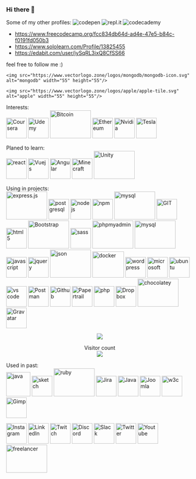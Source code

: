 ### Hi there 👋

Some of my other profiles:
 <img src="https://www.vectorlogo.zone/logos/codepen/codepen-icon.svg" alt="codepen"/> 
 <img src="https://www.vectorlogo.zone/logos/replit/replit-icon.svg" alt="repl.it"/>
<img src="https://www.vectorlogo.zone/logos/codecademy/codecademy-ar21.svg" alt="codecademy"/>
- https://www.freecodecamp.org/fcc834db64d-ad4e-47e5-b84c-f0191fd050b3
- https://www.sololearn.com/Profile/13825455
- https://edabit.com/user/jySqRL3ixQ8CfSS66


<!-- https://www.vectorlogo.zone/logos/codecademy/codecademy-icon.svg -->
<!-- https://www.vectorlogo.zone/logos/grasshopper/grasshopper-icon.svg -->

feel free to follow me :)

<!-- missing: Adobe, unreal-->



<p align="center">
  
    <img src="https://www.vectorlogo.zone/logos/mongodb/mongodb-icon.svg" alt="mongodb" width="55" height="55"/>

    <img src="https://www.vectorlogo.zone/logos/apple/apple-tile.svg" alt="apple" width="55" height="55"/>

</p>

<p>Interests: <br />
<img src="https://www.vectorlogo.zone/logos/coursera/coursera-icon.svg" alt="Coursera" width="55" height="55"/>
<img src="https://www.vectorlogo.zone/logos/udemy/udemy-icon.svg" alt="Udemy" width="55" height="55"/>
<img src="https://www.vectorlogo.zone/logos/bitcoin/bitcoin-icon.svg" alt="Bitcoin" width="110" height="75"/> 
<img src="https://www.vectorlogo.zone/logos/ethereum/ethereum-icon.svg" alt="Ethereum" width="55" height="55"/>
<img src="https://www.vectorlogo.zone/logos/nvidia/nvidia-icon.svg" alt="Nvidia" width="55" height="55"/>
<img src="https://www.vectorlogo.zone/logos/tesla/tesla-icon.svg" alt="Tesla" width="55" height="55"/>

</p>


<p>Planed to learn:<br />
<img src="https://www.vectorlogo.zone/logos/reactjs/reactjs-icon.svg" alt="react" width="55" height="55"/>
<img src="https://www.vectorlogo.zone/logos/vuejs/vuejs-ar21.svg" alt="Vuejs" width="55" height="55"/>
<img src="https://www.vectorlogo.zone/logos/angular/angular-icon.svg" alt="Angular" width="55" height="55"/>
<img src="https://www.vectorlogo.zone/logos/minecraft/minecraft-icon.svg" alt="Minecraft" width="55" height="55"/>
<img src="https://www.vectorlogo.zone/logos/unity3d/unity3d-icon.svg" alt="Unity" width="110" height="75"/> 
    <!-- <img src="https://www.vectorlogo.zone/logos/python/python-icon.svg" alt="python" width="55" height="55"/> -->
    <!-- <img src="https://www.vectorlogo.zone/logos/android/android-icon.svg" alt="android" width="55" height="55"/> -->
    <!-- <img src="https://www.vectorlogo.zone/logos/microsoft_azure/microsoft_azure-icon.svg" alt="azure" width="55" height="55"/>  -->
</p>


<p>Using in projects:<br />
<img src="https://www.vectorlogo.zone/logos/expressjs/expressjs-icon.svg" alt="express.js" width="110" height="75"/> 
<img src="https://www.vectorlogo.zone/logos/postgresql/postgresql-icon.svg" alt="postgresql" width="55" height="55"/>
<img src="https://www.vectorlogo.zone/logos/nodejs/nodejs-icon.svg" alt="nodejs" width="55" height="55"/>
<img src="https://www.vectorlogo.zone/logos/npmjs/npmjs-ar21.svg" alt="npm" width="55" height="55"/>
<img src="https://www.vectorlogo.zone/logos/mysql/mysql-ar21.svg" alt="mysql" width="110" height="75"/> 
<img src="https://www.vectorlogo.zone/logos/git-scm/git-scm-icon.svg" alt="GIT" width="55" height="55"/> 
<img src="https://www.vectorlogo.zone/logos/w3_html5/w3_html5-icon.svg" alt="html 5" width="55" height="55"/>
<img src="https://www.vectorlogo.zone/logos/getbootstrap/getbootstrap-icon.svg" alt="Bootstrap" width="110" height="75"/>
<img src="https://www.vectorlogo.zone/logos/sass-lang/sass-lang-icon.svg" alt="sass" width="55" height="55"/>
<img src="https://www.vectorlogo.zone/logos/phpmyadmin/phpmyadmin-icon.svg" alt="phpmyadmin" width="110" height="75"/> 
<img src="https://www.vectorlogo.zone/logos/mysql/mysql-ar21.svg" alt="mysql" width="110" height="75"/> 
<img src="https://www.vectorlogo.zone/logos/javascript/javascript-icon.svg" alt="javascript" width="55" height="55"/>
<img src="https://www.vectorlogo.zone/logos/jquery/jquery-icon" alt="jquery" width="55" height="55"/>
<img src="https://www.vectorlogo.zone/logos/json/json-ar21.svg" alt="json" width="110" height="75"/> 
<img src="https://www.vectorlogo.zone/logos/docker/docker-official.svg" alt="docker" width="85" height="70"/> 
<img src="https://www.vectorlogo.zone/logos/wordpress/wordpress-icon.svg" alt="wordpress" width="55" height="55"/>
<img src="https://www.vectorlogo.zone/logos/microsoft/microsoft-icon.svg" alt="microsoft" width="55" height="55"/>
<img src="https://www.vectorlogo.zone/logos/ubuntu/ubuntu-tile.svg" alt="ubuntu" width="55" height="55"/>
<img src="https://www.vectorlogo.zone/logos/visualstudio_code/visualstudio_code-icon.svg" alt="vs code" width="55" height="55"/>
<img src="https://www.vectorlogo.zone/logos/getpostman/getpostman-icon.svg" alt="Postman" width="55" height="55"/>
<img src="https://www.vectorlogo.zone/logos/github/github-icon.svg" alt="Github" width="55" height="55"/>
<img src="https://www.vectorlogo.zone/logos/papertrailapp/papertrailapp-icon.svg" alt="Papertrail" width="55" height="55"/>
<img src="https://www.vectorlogo.zone/logos/php/php-horizontal.svg" alt="php" width="55" height="55"/>
<img src="https://www.vectorlogo.zone/logos/dropbox/dropbox-icon.svg" alt="Dropbox" width="55" height="55"/>
<img src="https://www.vectorlogo.zone/logos/chocolatey/chocolatey-icon.svg" alt="chocolatey" width="110" height="75"/> 
<img src="https://www.vectorlogo.zone/logos/gravatar/gravatar-icon.svg" alt="Gravatar" width="55" height="55"/>
</ p>

<!-- source: https://github.com/anuraghazra/github-readme-stats -->
<p align="center"> <img src="https://github-readme-stats.vercel.app/api/top-langs/?username=itsAnyTime&langs_count=10&theme=chartreuse-dark&layout=compact" /></p>

<p align="center"> 
Visitor count<br>
<img src="https://profile-counter.glitch.me/itsAnyTime/count.svg" />
</p>

<!--
- 🔭 I’m currently working on ...
- 🌱 I’m currently learning ...
- 👯 I’m looking to collaborate on ...
- 🤔 I’m looking for help with ...
- 💬 Ask me about ...
- 📫 How to reach me: ...
- 😄 Pronouns: ...
- ⚡ Fun fact: ...
-->

Used in past:<br />
<img src="https://www.vectorlogo.zone/logos/java/java-icon.svg" alt="java" width="65" height="65"/> 
<img src="https://www.vectorlogo.zone/logos/sketchapp/sketchapp-icon.svg" alt="sketch" width="55" height="55"/>
<img src="https://www.vectorlogo.zone/logos/ruby-lang/ruby-lang-icon.svg" alt="ruby" width="110" height="75"/> 
<img src="https://www.vectorlogo.zone/logos/atlassian_jira/atlassian_jira-icon.svg" alt="Jira" width="55" height="55"/>
<img src="https://www.vectorlogo.zone/logos/java/java-vertical.svg" alt="Java" width="55" height="55"/>
<img src="https://www.vectorlogo.zone/logos/joomla/joomla-icon.svg" alt="Joomla" width="55" height="55"/>
<img src="https://www.vectorlogo.zone/logos/w3c_xml/w3c_xml-icon.svg" alt="w3c" width="55" height="55"/>
<img src="https://www.vectorlogo.zone/logos/gimp/gimp-icon.svg" alt="Gimp" width="55" height="55"/>


<!-- social media -->
<img src="https://www.vectorlogo.zone/logos/instagram/instagram-icon.svg" alt="Instagram" width="55" height="55"/>
<img src="https://www.vectorlogo.zone/logos/linkedin/linkedin-tile.svg" alt="LinkedIn" width="55" height="55"/>
<img src="https://www.vectorlogo.zone/logos/twitch/twitch-icon.svg" alt="Twitch" width="55" height="55"/>
<img src="https://www.vectorlogo.zone/logos/discordapp/discordapp-tile.svg" alt="Discord" width="55" height="55"/>
<img src="https://www.vectorlogo.zone/logos/slack/slack-icon.svg" alt="Slack" width="55" height="55"/>
<img src="https://www.vectorlogo.zone/logos/twitter/twitter-official.svg" alt="Twitter" width="55" height="55"/>
<img src="https://www.vectorlogo.zone/logos/youtube/youtube-icon.svg" alt="Youtube" width="55" height="55"/>

<img src="https://www.vectorlogo.zone/logos/freelancer/freelancer-icon.svg" alt="freelancer" width="110" height="75"/> 
